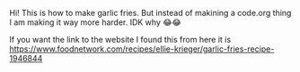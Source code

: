 Hi!  This is how to make garlic fries.  But instead of makining a code.org thing I am making it way more harder.  IDK why 😂😂

If you want the link to the website I found this from here it is
https://www.foodnetwork.com/recipes/ellie-krieger/garlic-fries-recipe-1946844